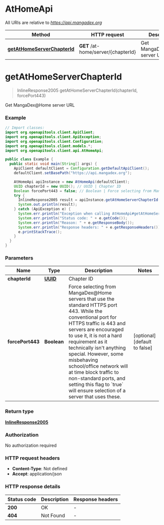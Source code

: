 # AtHomeApi

All URIs are relative to *https://api.mangadex.org*

Method | HTTP request | Description
------------- | ------------- | -------------
[**getAtHomeServerChapterId**](AtHomeApi.md#getAtHomeServerChapterId) | **GET** /at-home/server/{chapterId} | Get MangaDex@Home server URL


<a name="getAtHomeServerChapterId"></a>
# **getAtHomeServerChapterId**
> InlineResponse2005 getAtHomeServerChapterId(chapterId, forcePort443)

Get MangaDex@Home server URL

### Example
```java
// Import classes:
import org.openapitools.client.ApiClient;
import org.openapitools.client.ApiException;
import org.openapitools.client.Configuration;
import org.openapitools.client.models.*;
import org.openapitools.client.api.AtHomeApi;

public class Example {
  public static void main(String[] args) {
    ApiClient defaultClient = Configuration.getDefaultApiClient();
    defaultClient.setBasePath("https://api.mangadex.org");

    AtHomeApi apiInstance = new AtHomeApi(defaultClient);
    UUID chapterId = new UUID(); // UUID | Chapter ID
    Boolean forcePort443 = false; // Boolean | Force selecting from MangaDex@Home servers that use the standard HTTPS port 443.  While the conventional port for HTTPS traffic is 443 and servers are encouraged to use it, it is not a hard requirement as it technically isn't anything special.  However, some misbehaving school/office network will at time block traffic to non-standard ports, and setting this flag to `true` will ensure selection of a server that uses these.
    try {
      InlineResponse2005 result = apiInstance.getAtHomeServerChapterId(chapterId, forcePort443);
      System.out.println(result);
    } catch (ApiException e) {
      System.err.println("Exception when calling AtHomeApi#getAtHomeServerChapterId");
      System.err.println("Status code: " + e.getCode());
      System.err.println("Reason: " + e.getResponseBody());
      System.err.println("Response headers: " + e.getResponseHeaders());
      e.printStackTrace();
    }
  }
}
```

### Parameters

Name | Type | Description  | Notes
------------- | ------------- | ------------- | -------------
 **chapterId** | [**UUID**](.md)| Chapter ID |
 **forcePort443** | **Boolean**| Force selecting from MangaDex@Home servers that use the standard HTTPS port 443.  While the conventional port for HTTPS traffic is 443 and servers are encouraged to use it, it is not a hard requirement as it technically isn&#39;t anything special.  However, some misbehaving school/office network will at time block traffic to non-standard ports, and setting this flag to &#x60;true&#x60; will ensure selection of a server that uses these. | [optional] [default to false]

### Return type

[**InlineResponse2005**](InlineResponse2005.md)

### Authorization

No authorization required

### HTTP request headers

 - **Content-Type**: Not defined
 - **Accept**: application/json

### HTTP response details
| Status code | Description | Response headers |
|-------------|-------------|------------------|
**200** | OK |  -  |
**404** | Not Found |  -  |


